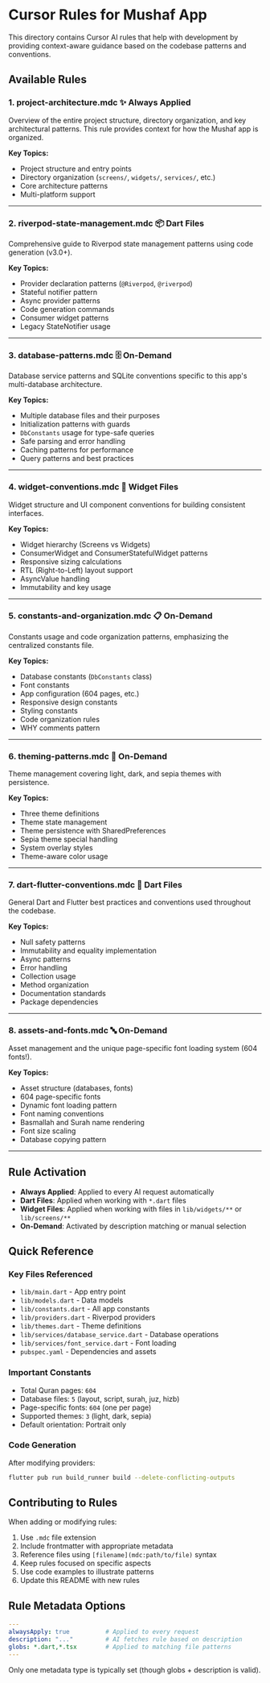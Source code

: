 # Cursor Rules for Mushaf App

This directory contains Cursor AI rules that help with development by providing context-aware guidance based on the codebase patterns and conventions.

## Available Rules

### 1. **project-architecture.mdc** ✨ Always Applied

Overview of the entire project structure, directory organization, and key architectural patterns. This rule provides context for how the Mushaf app is organized.

**Key Topics:**

- Project structure and entry points
- Directory organization (`screens/`, `widgets/`, `services/`, etc.)
- Core architecture patterns
- Multi-platform support

---

### 2. **riverpod-state-management.mdc** 📦 Dart Files

Comprehensive guide to Riverpod state management patterns using code generation (v3.0+).

**Key Topics:**

- Provider declaration patterns (`@Riverpod`, `@riverpod`)
- Stateful notifier pattern
- Async provider patterns
- Code generation commands
- Consumer widget patterns
- Legacy StateNotifier usage

---

### 3. **database-patterns.mdc** 🗄️ On-Demand

Database service patterns and SQLite conventions specific to this app's multi-database architecture.

**Key Topics:**

- Multiple database files and their purposes
- Initialization patterns with guards
- `DbConstants` usage for type-safe queries
- Safe parsing and error handling
- Caching patterns for performance
- Query patterns and best practices

---

### 4. **widget-conventions.mdc** 🎨 Widget Files

Widget structure and UI component conventions for building consistent interfaces.

**Key Topics:**

- Widget hierarchy (Screens vs Widgets)
- ConsumerWidget and ConsumerStatefulWidget patterns
- Responsive sizing calculations
- RTL (Right-to-Left) layout support
- AsyncValue handling
- Immutability and key usage

---

### 5. **constants-and-organization.mdc** 📋 On-Demand

Constants usage and code organization patterns, emphasizing the centralized constants file.

**Key Topics:**

- Database constants (`DbConstants` class)
- Font constants
- App configuration (604 pages, etc.)
- Responsive design constants
- Styling constants
- Code organization rules
- WHY comments pattern

---

### 6. **theming-patterns.mdc** 🎨 On-Demand

Theme management covering light, dark, and sepia themes with persistence.

**Key Topics:**

- Three theme definitions
- Theme state management
- Theme persistence with SharedPreferences
- Sepia theme special handling
- System overlay styles
- Theme-aware color usage

---

### 7. **dart-flutter-conventions.mdc** 📱 Dart Files

General Dart and Flutter best practices and conventions used throughout the codebase.

**Key Topics:**

- Null safety patterns
- Immutability and equality implementation
- Async patterns
- Error handling
- Collection usage
- Method organization
- Documentation standards
- Package dependencies

---

### 8. **assets-and-fonts.mdc** 🔤 On-Demand

Asset management and the unique page-specific font loading system (604 fonts!).

**Key Topics:**

- Asset structure (databases, fonts)
- 604 page-specific fonts
- Dynamic font loading pattern
- Font naming conventions
- Basmallah and Surah name rendering
- Font size scaling
- Database copying pattern

---

## Rule Activation

- **Always Applied**: Applied to every AI request automatically
- **Dart Files**: Applied when working with `*.dart` files
- **Widget Files**: Applied when working with files in `lib/widgets/**` or `lib/screens/**`
- **On-Demand**: Activated by description matching or manual selection

## Quick Reference

### Key Files Referenced

- `lib/main.dart` - App entry point
- `lib/models.dart` - Data models
- `lib/constants.dart` - All app constants
- `lib/providers.dart` - Riverpod providers
- `lib/themes.dart` - Theme definitions
- `lib/services/database_service.dart` - Database operations
- `lib/services/font_service.dart` - Font loading
- `pubspec.yaml` - Dependencies and assets

### Important Constants

- Total Quran pages: `604`
- Database files: `5` (layout, script, surah, juz, hizb)
- Page-specific fonts: `604` (one per page)
- Supported themes: `3` (light, dark, sepia)
- Default orientation: Portrait only

### Code Generation

After modifying providers:

```bash
flutter pub run build_runner build --delete-conflicting-outputs
```

## Contributing to Rules

When adding or modifying rules:

1. Use `.mdc` file extension
2. Include frontmatter with appropriate metadata
3. Reference files using `[filename](mdc:path/to/file)` syntax
4. Keep rules focused on specific aspects
5. Use code examples to illustrate patterns
6. Update this README with new rules

## Rule Metadata Options

```yaml
---
alwaysApply: true          # Applied to every request
description: "..."         # AI fetches rule based on description
globs: *.dart,*.tsx        # Applied to matching file patterns
---
```

Only one metadata type is typically set (though globs + description is valid).
